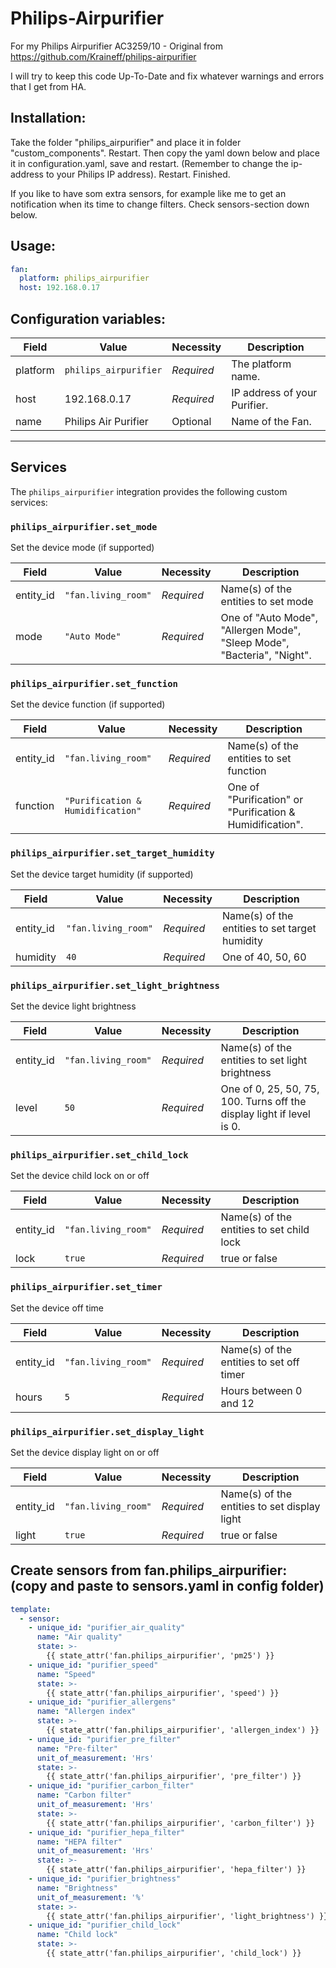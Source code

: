 # Philips-Airpurifier
For my Philips Airpurifier AC3259/10 - Original from https://github.com/Kraineff/philips-airpurifier

I will try to keep this code Up-To-Date and fix whatever warnings and errors that I get from HA.

## Installation:
Take the folder "philips_airpurifier" and place it in folder "custom_components". 
Restart.
Then copy the yaml down below and place it in configuration.yaml, save and restart. (Remember to change the ip-address to your Philips IP address).
Restart.
Finished.

If you like to have som extra sensors, for example like me to get an notification when its time to change filters. Check sensors-section down below.

## Usage:

```yaml
fan:
  platform: philips_airpurifier
  host: 192.168.0.17
```

## Configuration variables:

| Field    | Value                 | Necessity  | Description                  |
| -------- | --------------------- | ---------- | ---------------------------- |
| platform | `philips_airpurifier` | _Required_ | The platform name.           |
| host     | 192.168.0.17          | _Required_ | IP address of your Purifier. |
| name     | Philips Air Purifier  | Optional   | Name of the Fan.             |

---

## Services

The `philips_airpurifier` integration provides the following custom services:

### `philips_airpurifier.set_mode`

Set the device mode (if supported)

| Field     | Value               | Necessity  | Description                                                             |
| --------- | ------------------- | ---------- | ----------------------------------------------------------------------- |
| entity_id | `"fan.living_room"` | _Required_ | Name(s) of the entities to set mode                                     |
| mode      | `"Auto Mode"`       | _Required_ | One of "Auto Mode", "Allergen Mode", "Sleep Mode", "Bacteria", "Night". |

### `philips_airpurifier.set_function`

Set the device function (if supported)

| Field     | Value                             | Necessity  | Description                                               |
| --------- | --------------------------------- | ---------- | --------------------------------------------------------- |
| entity_id | `"fan.living_room"`               | _Required_ | Name(s) of the entities to set function                   |
| function  | `"Purification & Humidification"` | _Required_ | One of "Purification" or "Purification & Humidification". |

### `philips_airpurifier.set_target_humidity`

Set the device target humidity (if supported)

| Field     | Value               | Necessity  | Description                                    |
| --------- | ------------------- | ---------- | ---------------------------------------------- |
| entity_id | `"fan.living_room"` | _Required_ | Name(s) of the entities to set target humidity |
| humidity  | `40`                | _Required_ | One of 40, 50, 60                              |

### `philips_airpurifier.set_light_brightness`

Set the device light brightness

| Field     | Value               | Necessity  | Description                                                           |
| --------- | ------------------- | ---------- | --------------------------------------------------------------------- |
| entity_id | `"fan.living_room"` | _Required_ | Name(s) of the entities to set light brightness                       |
| level     | `50`                | _Required_ | One of 0, 25, 50, 75, 100. Turns off the display light if level is 0. |

### `philips_airpurifier.set_child_lock`

Set the device child lock on or off

| Field     | Value               | Necessity  | Description                               |
| --------- | ------------------- | ---------- | ----------------------------------------- |
| entity_id | `"fan.living_room"` | _Required_ | Name(s) of the entities to set child lock |
| lock      | `true`              | _Required_ | true or false                             |

### `philips_airpurifier.set_timer`

Set the device off time

| Field     | Value               | Necessity  | Description                              |
| --------- | ------------------- | ---------- | ---------------------------------------- |
| entity_id | `"fan.living_room"` | _Required_ | Name(s) of the entities to set off timer |
| hours     | `5`                 | _Required_ | Hours between 0 and 12                   |

### `philips_airpurifier.set_display_light`

Set the device display light on or off

| Field     | Value               | Necessity  | Description                                  |
| --------- | ------------------- | ---------- | -------------------------------------------- |
| entity_id | `"fan.living_room"` | _Required_ | Name(s) of the entities to set display light |
| light     | `true`              | _Required_ | true or false                                |


## Create sensors from fan.philips_airpurifier: (copy and paste to sensors.yaml in config folder)

```yaml
template:
  - sensor:
    - unique_id: "purifier_air_quality"
      name: "Air quality"
      state: >-
        {{ state_attr('fan.philips_airpurifier', 'pm25') }}
    - unique_id: "purifier_speed"
      name: "Speed"
      state: >-
        {{ state_attr('fan.philips_airpurifier', 'speed') }}
    - unique_id: "purifier_allergens"
      name: "Allergen index"
      state: >-
        {{ state_attr('fan.philips_airpurifier', 'allergen_index') }}
    - unique_id: "purifier_pre_filter"
      name: "Pre-filter"
      unit_of_measurement: 'Hrs'
      state: >-
        {{ state_attr('fan.philips_airpurifier', 'pre_filter') }}
    - unique_id: "purifier_carbon_filter"
      name: "Carbon filter"
      unit_of_measurement: 'Hrs'
      state: >-
        {{ state_attr('fan.philips_airpurifier', 'carbon_filter') }}
    - unique_id: "purifier_hepa_filter"
      name: "HEPA filter"
      unit_of_measurement: 'Hrs'
      state: >-
        {{ state_attr('fan.philips_airpurifier', 'hepa_filter') }}
    - unique_id: "purifier_brightness"
      name: "Brightness"
      unit_of_measurement: '%'
      state: >-
        {{ state_attr('fan.philips_airpurifier', 'light_brightness') }}
    - unique_id: "purifier_child_lock"
      name: "Child lock"
      state: >-
        {{ state_attr('fan.philips_airpurifier', 'child_lock') }}
```
